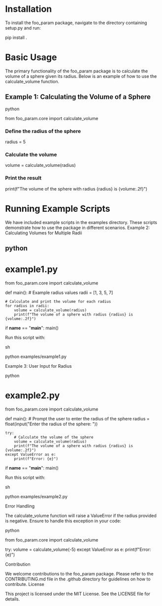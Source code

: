 # Installation

To install the foo_param package, navigate to the directory containing setup.py and run:

pip install .

# Basic Usage

The primary functionality of the foo_param package is to calculate the volume of a sphere given its radius. Below is an example of how to use the calculate_volume function.

## Example 1: Calculating the Volume of a Sphere

python

from foo_param.core import calculate_volume

### Define the radius of the sphere
radius = 5

### Calculate the volume
volume = calculate_volume(radius)

### Print the result
print(f"The volume of the sphere with radius {radius} is {volume:.2f}")

# Running Example Scripts

We have included example scripts in the examples directory. These scripts demonstrate how to use the package in different scenarios.
Example 2: Calculating Volumes for Multiple Radii

## python

# example1.py

from foo_param.core import calculate_volume

def main():
    # Example radius values
    radii = [1, 3, 5, 7]

    # Calculate and print the volume for each radius
    for radius in radii:
        volume = calculate_volume(radius)
        print(f"The volume of a sphere with radius {radius} is {volume:.2f}")

if __name__ == "__main__":
    main()

Run this script with:

sh

python examples/example1.py

Example 3: User Input for Radius

python

# example2.py

from foo_param.core import calculate_volume

def main():
    # Prompt the user to enter the radius of the sphere
    radius = float(input("Enter the radius of the sphere: "))

    try:
        # Calculate the volume of the sphere
        volume = calculate_volume(radius)
        print(f"The volume of a sphere with radius {radius} is {volume:.2f}")
    except ValueError as e:
        print(f"Error: {e}")

if __name__ == "__main__":
    main()

Run this script with:

sh

python examples/example2.py

Error Handling

The calculate_volume function will raise a ValueError if the radius provided is negative. Ensure to handle this exception in your code:

python

from foo_param.core import calculate_volume

try:
    volume = calculate_volume(-5)
except ValueError as e:
    print(f"Error: {e}")

Contribution

We welcome contributions to the foo_param package. Please refer to the CONTRIBUTING.md file in the .github directory for guidelines on how to contribute.
License

This project is licensed under the MIT License. See the LICENSE file for details.
